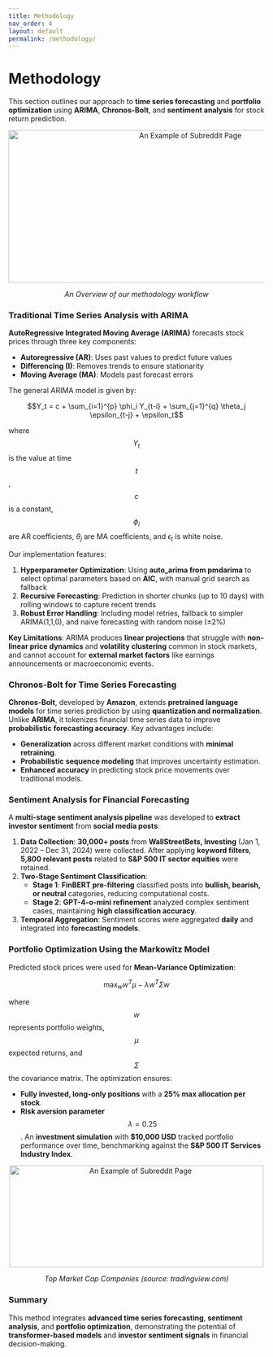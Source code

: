 ```yaml
---
title: Methodology
nav_order: 4
layout: default
permalink: /methodology/
---
```

<link rel="stylesheet" href="https://cdn.jsdelivr.net/npm/katex@0.16.4/dist/katex.min.css">
<script defer src="https://cdn.jsdelivr.net/npm/katex@0.16.4/dist/katex.min.js"></script>
<script defer src="https://cdn.jsdelivr.net/npm/katex@0.16.4/dist/contrib/auto-render.min.js" onload="renderMathInElement(document.body);"></script>

# Methodology
This section outlines our approach to **time series forecasting** and **portfolio optimization** using **ARIMA**, **Chronos-Bolt**, and **sentiment analysis** for stock return prediction.

<div style="text-align:center">
    <img src="/dsc180-b08-website/pictures/workflow.png" alt="An Example of Subreddit Page" width="700" height="300">
    <p><em>An Overview of our methodology workflow</em></p>
</div>

### **Traditional Time Series Analysis with ARIMA**

**AutoRegressive Integrated Moving Average (ARIMA)** forecasts stock prices through three key components:
- **Autoregressive (AR)**: Uses past values to predict future values
- **Differencing (I)**: Removes trends to ensure stationarity
- **Moving Average (MA)**: Models past forecast errors

The general ARIMA model is given by:

$$Y_t = c + \sum_{i=1}^{p} \phi_i Y_{t-i} + \sum_{j=1}^{q} \theta_j \epsilon_{t-j} + \epsilon_t$$

where $$Y_t$$ is the value at time $$t$$, $$c$$ is a constant, $$\phi_i$$ are AR coefficients, $\theta_j$ are MA coefficients, and $\epsilon_t$ is white noise.

Our implementation features:
1. **Hyperparameter Optimization**: Using **auto_arima from pmdarima** to select optimal parameters based on **AIC**, with manual grid search as fallback
2. **Recursive Forecasting**: Prediction in shorter chunks (up to 10 days) with rolling windows to capture recent trends
3. **Robust Error Handling**: Including model retries, fallback to simpler ARIMA(1,1,0), and naive forecasting with random noise (±2%)

**Key Limitations**: ARIMA produces **linear projections** that struggle with **non-linear price dynamics** and **volatility clustering** common in stock markets, and cannot account for **external market factors** like earnings announcements or macroeconomic events.

### **Chronos-Bolt for Time Series Forecasting**  
**Chronos-Bolt**, developed by **Amazon**, extends **pretrained language models** for time series prediction by using **quantization and normalization**. Unlike **ARIMA**, it tokenizes financial time series data to improve **probabilistic forecasting accuracy**. Key advantages include:  
- **Generalization** across different market conditions with **minimal retraining**.  
- **Probabilistic sequence modeling** that improves uncertainty estimation.  
- **Enhanced accuracy** in predicting stock price movements over traditional models.
 
### **Sentiment Analysis for Financial Forecasting**  
A **multi-stage sentiment analysis pipeline** was developed to **extract investor sentiment** from **social media posts**:  
1. **Data Collection**: **30,000+ posts** from **WallStreetBets, Investing** (Jan 1, 2022 – Dec 31, 2024) were collected. After applying **keyword filters**, **5,800 relevant posts** related to **S&P 500 IT sector equities** were retained.  
2. **Two-Stage Sentiment Classification**:  
   - **Stage 1**: **FinBERT pre-filtering** classified posts into **bullish, bearish, or neutral** categories, reducing computational costs.  
   - **Stage 2**: **GPT-4-o-mini refinement** analyzed complex sentiment cases, maintaining **high classification accuracy**.  
3. **Temporal Aggregation**: Sentiment scores were aggregated **daily** and integrated into **forecasting models**.  

### **Portfolio Optimization Using the Markowitz Model**
Predicted stock prices were used for **Mean-Variance Optimization**:

$$
\max_w w^T \mu - \lambda w^T \Sigma w
$$

where $$w$$ represents portfolio weights, $$\mu$$ expected returns, and $$\Sigma$$ the covariance matrix. The optimization ensures:
- **Fully invested, long-only positions** with a **25% max allocation per stock**.
- **Risk aversion parameter** $$\lambda = 0.25$$.
An **investment simulation** with **$10,000 USD** tracked portfolio performance over time, benchmarking against the **S&P 500 IT Services Industry Index**. 

<div style="text-align:center">
    <img src="/dsc180-b08-website/pictures/marketcap.png" alt="An Example of Subreddit Page" width="500" height="200">
    <p><em>Top Market Cap Companies (source: tradingview.com)</em></p>
</div>

### **Summary**  
This method integrates **advanced time series forecasting**, **sentiment analysis**, and **portfolio optimization**, demonstrating the potential of **transformer-based models** and **investor sentiment signals** in financial decision-making.
